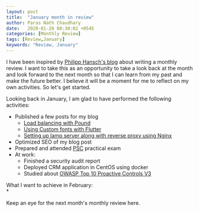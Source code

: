 ```yaml
---
layout: post
title:  "January month in review"
author: Paras Nath Chaudhary
date:   2020-01-20 08:30:02 +0545
categories: [Monthly Review]
tags: [Review,January]
keywords: "Review, January"
---
```

I have been inspired by [Philipp Hansch's blog](https://phansch.net/) about writing a monthly review. I want to take this as an opportunity to take a look back at the month and look forward to the next month so that I can learn from my past and make the future better. I believe it will be a moment for me to reflect on my own activities. So let's get started.

Looking back in January, I am glad to have performed the following activities:
* Published a few posts for my blog
    * [Load balancing with Pound](https://parasnath.com.np/blog/load-balancing-with-pound/)
    * [Using Custom fonts with Flutter](https://parasnath.com.np/blog/)
    * [Setting up lamp server along with reverse proxy using Nginx](https://parasnath.com.np)
* Optimized SEO of my blog post
* Prepared and attended [PSC](http://psc.gov.np/) practical exam
* At work:
    * Finished a security audit report
    * Deployed CRM application in CentOS using docker
    * Studied about [OWASP Top 10 Proactive Controls V3](https://www.owasp.org/images/b/bc/OWASP_Top_10_Proactive_Controls_V3.pdf) 

What I want to achieve in February:  
* 

Keep an eye for the next month's monthly review here.